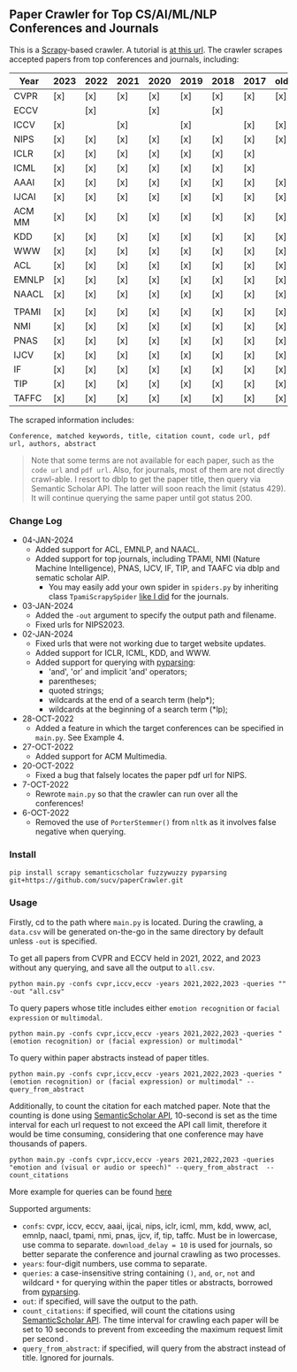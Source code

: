 ## Paper Crawler for Top CS/AI/ML/NLP Conferences and Journals

This is a [Scrapy](https://docs.scrapy.org/en/latest/intro/tutorial.html)-based crawler. A tutorial is [at this url](https://www.logx.xyz/scrape-papers-using-scrapy).  The crawler scrapes accepted papers from top  conferences and journals, including:


| Year   | 2023 | 2022 | 2021 | 2020 | 2019 | 2018 | 2017 | older |
|--------|------|------|------|------|------|------|------|-------|
| CVPR   | [x]  | [x]  | [x]  | [x]  | [x]  | [x]  | [x]  | [x]   |
| ECCV   |      | [x]  |      | [x]  |      | [x]  |      |       |
| ICCV   | [x]  |      | [x]  |      | [x]  |      | [x]  | [x]   |
| NIPS   | [x]  | [x]  | [x]  | [x]  | [x]  | [x]  | [x]  | [x]   |
| ICLR   | [x]  | [x]  | [x]  | [x]  | [x]  | [x]  | [x]  |    |
| ICML   | [x]  | [x]  | [x]  | [x]  | [x]  | [x]  | [x]  |   |
| AAAI   | [x]  | [x]  | [x]  | [x]  | [x]  | [x]  | [x]  | [x]   |
| IJCAI  | [x]  | [x]  | [x]  | [x]  | [x]  | [x]  | [x]  | [x]   |
| ACM MM | [x]  | [x]  | [x]  | [x]  | [x]  | [x]  | [x]  | [x]   |
| KDD    | [x]  | [x]  | [x]  | [x]  | [x]  | [x]  | [x]  | [x]   |
| WWW    | [x]  | [x]  | [x]  | [x]  | [x]  | [x]  | [x]  | [x]   |
| ACL    | [x]  | [x]  | [x]  | [x]  | [x]  | [x]  | [x]  | [x]   |
| EMNLP  | [x]  | [x]  | [x]  | [x]  | [x]  | [x]  | [x]  | [x]   |
| NAACL  | [x]  | [x]  | [x]  | [x]  | [x]  | [x]  | [x]  | [x]   |
|        | | | | | | | | |
| TPAMI  | [x]  | [x]  | [x]  | [x]  | [x]  | [x]  | [x]  | [x]   |
| NMI    | [x]  | [x]  | [x]  | [x]  | [x]  | [x]  | [x]  | [x]   |
| PNAS   | [x]  | [x]  | [x]  | [x]  | [x]  | [x]  | [x]  | [x]   |
| IJCV   | [x]  | [x]  | [x]  | [x]  | [x]  | [x]  | [x]  | [x]   |
| IF     | [x]  | [x]  | [x]  | [x]  | [x]  | [x]  | [x]  | [x]   |
| TIP    | [x]  | [x]  | [x]  | [x]  | [x]  | [x]  | [x]  | [x]   |
| TAFFC  | [x]  | [x]  | [x]  | [x]  | [x]  | [x]  | [x]  | [x]   |



The scraped information includes:

```text
Conference, matched keywords, title, citation count, code url, pdf url, authors, abstract
```

>Note that some terms are not available for each paper, such as the `code url` and `pdf url`. Also, for journals, most of them are not directly crawl-able.  I resort to dblp to get the paper title, then query via Semantic Scholar API. The latter will soon reach the limit (status 429). It will continue querying the same paper until got status 200. 


### Change Log

+ 04-JAN-2024
  + Added support for ACL, EMNLP, and NAACL.
  + Added support for top journals, including TPAMI, NMI (Nature Machine Intelligence), PNAS, IJCV, IF, TIP, and TAAFC via dblp and sematic scholar AIP.
    + You may easily add your own spider in `spiders.py` by inheriting class `TpamiScrapySpider` [like I did](https://github.com/sucv/paperCrawler/blob/b83062636a338ce612bacb4d50b22446ff44e6ca/crawl_conf/crawl_conf/spiders/spiders.py#L774C10-L774C10) for the journals. 
+ 03-JAN-2024
  + Added the `-out` argument to specify the output path and filename.
  + Fixed urls for NIPS2023.
+ 02-JAN-2024
  + Fixed urls that were not working due to target website updates.
  + Added support for ICLR, ICML, KDD, and WWW.
  + Added support for querying with [pyparsing](https://github.com/pyparsing/pyparsing/blob/master/examples/booleansearchparser.py):
    + 'and', 'or' and implicit 'and' operators;
    + parentheses;
    + quoted strings;
    + wildcards at the end of a search term (help*);
    + wildcards at the beginning of a search term (*lp);
+ 28-OCT-2022
  + Added a feature in which the target conferences can be specified in `main.py`. See Example 4. 
+ 27-OCT-2022
  + Added support for ACM Multimedia. 
+ 20-OCT-2022
  + Fixed a bug that falsely locates the paper pdf url for NIPS.
+ 7-OCT-2022
    + Rewrote `main.py` so that the crawler can run over all the conferences!
+ 6-OCT-2022
    + Removed the use of `PorterStemmer()` from `nltk` as it involves false negative when querying.



### Install

```shell
pip install scrapy semanticscholar fuzzywuzzy pyparsing git+https://github.com/sucv/paperCrawler.git
```

### Usage

Firstly, cd to the path where `main.py` is located. During the crawling, a `data.csv` will be generated on-the-go in the same directory by default unless `-out` is specified.

To get all papers from CVPR and ECCV held in 2021, 2022, and 2023 without any querying, and save all the output to `all.csv`.
```
python main.py -confs cvpr,iccv,eccv -years 2021,2022,2023 -queries "" -out "all.csv"
```

To query papers whose title includes either `emotion recognition` or `facial expression` or `multimodal`. 
```
python main.py -confs cvpr,iccv,eccv -years 2021,2022,2023 -queries "(emotion recognition) or (facial expression) or multimodal"
```

To query within paper abstracts instead of paper titles.
```
python main.py -confs cvpr,iccv,eccv -years 2021,2022,2023 -queries "(emotion recognition) or (facial expression) or multimodal" --query_from_abstract  
```

Additionally, to count the citation for each matched paper. Note that the counting is done using [SemanticScholar API](https://www.semanticscholar.org/product/api), 10-second is set as the time interval for each url request to not exceed the API call limit, therefore it would be time consuming, considering that one conference may have thousands of papers.
```
python main.py -confs cvpr,iccv,eccv -years 2021,2022,2023 -queries "emotion and (visual or audio or speech)" --query_from_abstract  --count_citations  
```

More example for queries can be found [here](https://github.com/pyparsing/pyparsing/blob/master/examples/booleansearchparser.py#L329C18-L329C18)

Supported arguments:
+ `confs`: cvpr, iccv, eccv, aaai, ijcai, nips, iclr, icml, mm, kdd, www, acl, emnlp, naacl, tpami, nmi, pnas, ijcv, if, tip, taffc. Must be in lowercase, use comma to separate. `download_delay = 10` is used for journals, so better separate the conference and journal crawling as two processes. 
+ `years`: four-digit numbers, use comma to separate.
+ `queries`: a case-insensitive string containing `()`, `and`, `or`, `not` and wildcard  `*` for querying within the paper titles or abstracts, borrowed from [pyparsing](https://github.com/pyparsing/pyparsing/blob/master/examples/booleansearchparser.py).
+ `out`: if specified, will save the output to the path.
+ `count_citations`: if specified, will count the citations using [SemanticScholar API](https://www.semanticscholar.org/product/api). The time interval for crawling each paper will be set to 10 seconds to prevent from exceeding the maximum request limit per second .
+ `query_from_abstract`: if specified, will query from the abstract instead of title. Ignored for journals.



